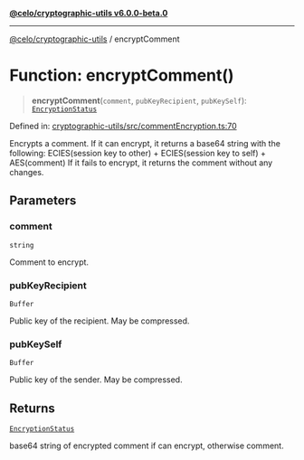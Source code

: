 [**@celo/cryptographic-utils v6.0.0-beta.0**](../README.md)

***

[@celo/cryptographic-utils](../globals.md) / encryptComment

# Function: encryptComment()

> **encryptComment**(`comment`, `pubKeyRecipient`, `pubKeySelf`): [`EncryptionStatus`](../interfaces/EncryptionStatus.md)

Defined in: [cryptographic-utils/src/commentEncryption.ts:70](https://github.com/celo-org/developer-tooling/blob/master/packages/sdk/cryptographic-utils/src/commentEncryption.ts#L70)

Encrypts a comment. If it can encrypt, it returns a base64 string with the following:
   ECIES(session key to other) + ECIES(session key to self) + AES(comment)
If it fails to encrypt, it returns the comment without any changes.

## Parameters

### comment

`string`

Comment to encrypt.

### pubKeyRecipient

`Buffer`

Public key of the recipient. May be compressed.

### pubKeySelf

`Buffer`

Public key of the sender. May be compressed.

## Returns

[`EncryptionStatus`](../interfaces/EncryptionStatus.md)

base64 string of encrypted comment if can encrypt, otherwise comment.
